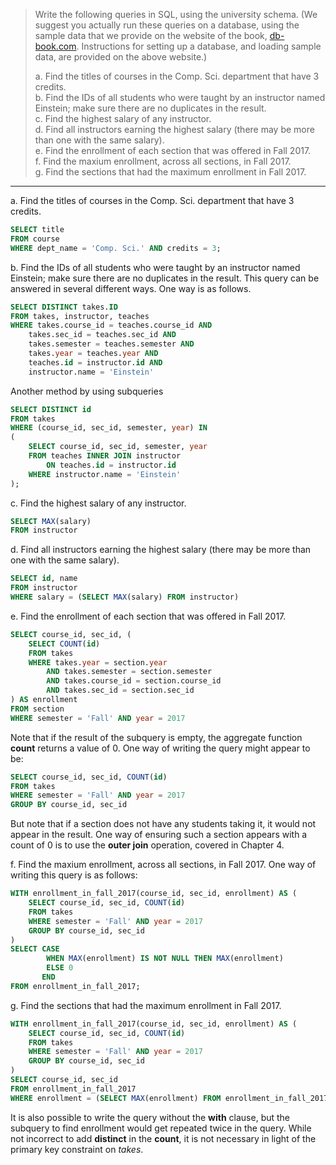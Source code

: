 > Write the following queries in SQL, using the university schema. (We suggest
> you actually run these queries on a database, using the sample data that we 
> provide on the website of the book, [db-book.com](https://db-book.com). Instructions for setting up 
> a database, and loading sample data, are provided on the above website.)
> 
> a. Find the titles of courses in the Comp. Sci. department that have 3 credits. <br>
> b. Find the IDs of all students who were taught by an instructor named Einstein;
> make sure there are no duplicates in the result. <br>
> c. Find the highest salary of any instructor. <br>
> d. Find all instructors earning the highest salary (there may be more than one with 
> the same salary). <br>
> e. Find the enrollment of each section that was offered in Fall 2017. <br> 
> f. Find the maxium enrollment, across all sections, in Fall 2017. <br>
> g. Find the sections that had the maximum enrollment in Fall 2017. <br>

--------------------------------

a. Find the titles of courses in the Comp. Sci. department that have 3 credits. <br>

```sql
SELECT title 
FROM course
WHERE dept_name = 'Comp. Sci.' AND credits = 3;
```

b. Find the IDs of all students who were taught by an instructor named Einstein;
make sure there are no duplicates in the result.
This query can be answered in several different ways. One way is as follows. 

```sql
SELECT DISTINCT takes.ID
FROM takes, instructor, teaches
WHERE takes.course_id = teaches.course_id AND 
    takes.sec_id = teaches.sec_id AND 
    takes.semester = teaches.semester AND 
    takes.year = teaches.year AND 
    teaches.id = instructor.id AND 
    instructor.name = 'Einstein'
```

Another method by using subqueries 

```sql 
SELECT DISTINCT id 
FROM takes
WHERE (course_id, sec_id, semester, year) IN 
(
    SELECT course_id, sec_id, semester, year 
    FROM teaches INNER JOIN instructor 
        ON teaches.id = instructor.id
    WHERE instructor.name = 'Einstein'
);
```

c. Find the highest salary of any instructor.

```sql 
SELECT MAX(salary) 
FROM instructor
```

d. Find all instructors earning the highest salary (there may be more than one with 
the same salary).

```sql
SELECT id, name
FROM instructor
WHERE salary = (SELECT MAX(salary) FROM instructor)
```

e. Find the enrollment of each section that was offered in Fall 2017.

```sql
SELECT course_id, sec_id, (
    SELECT COUNT(id)
    FROM takes
    WHERE takes.year = section.year
        AND takes.semester = section.semester
        AND takes.course_id = section.course_id 
        AND takes.sec_id = section.sec_id
) AS enrollment 
FROM section 
WHERE semester = 'Fall' AND year = 2017
```

Note that if the result of the subquery is empty, the aggregate function 
**count** returns a value of 0. One way of writing the query might appear 
to be: 

```sql
SELECT course_id, sec_id, COUNT(id)
FROM takes
WHERE semester = 'Fall' AND year = 2017
GROUP BY course_id, sec_id
```

But note that if a section does not have any students taking it, it would 
not appear in the result. One way of ensuring such a section appears with 
a count of 0 is to use the **outer join** operation, covered in Chapter 4. 

f. Find the maxium enrollment, across all sections, in Fall 2017.
One way of writing this query is as follows: 

```sql 
WITH enrollment_in_fall_2017(course_id, sec_id, enrollment) AS (
    SELECT course_id, sec_id, COUNT(id)
    FROM takes
    WHERE semester = 'Fall' AND year = 2017
    GROUP BY course_id, sec_id
) 
SELECT CASE 
        WHEN MAX(enrollment) IS NOT NULL THEN MAX(enrollment)
        ELSE 0
       END
FROM enrollment_in_fall_2017;
```

g. Find the sections that had the maximum enrollment in Fall 2017.

```sql 
WITH enrollment_in_fall_2017(course_id, sec_id, enrollment) AS (
    SELECT course_id, sec_id, COUNT(id) 
    FROM takes
    WHERE semester = 'Fall' AND year = 2017
    GROUP BY course_id, sec_id
) 
SELECT course_id, sec_id
FROM enrollment_in_fall_2017
WHERE enrollment = (SELECT MAX(enrollment) FROM enrollment_in_fall_2017);
```

It is also possible to write the query without the **with** clause, 
but the subquery to find enrollment would get repeated twice in the query. While
not incorrect to add **distinct** in the **count**, it is not necessary in light
of the primary key constraint on _takes_. 